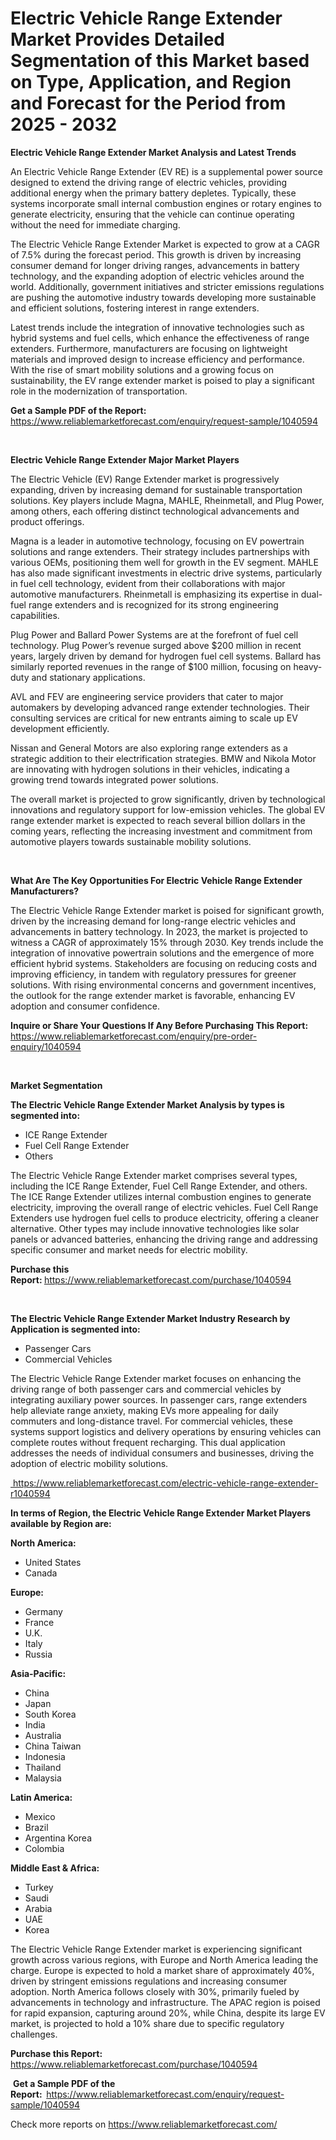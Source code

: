 <p><h1>Electric Vehicle Range Extender Market Provides Detailed Segmentation of this Market based on Type, Application, and Region and Forecast for the Period from 2025 - 2032</h1></p><p><strong>Electric Vehicle Range Extender Market Analysis and Latest Trends</strong></p>
<p><p>An Electric Vehicle Range Extender (EV RE) is a supplemental power source designed to extend the driving range of electric vehicles, providing additional energy when the primary battery depletes. Typically, these systems incorporate small internal combustion engines or rotary engines to generate electricity, ensuring that the vehicle can continue operating without the need for immediate charging. </p><p>The Electric Vehicle Range Extender Market is expected to grow at a CAGR of 7.5% during the forecast period. This growth is driven by increasing consumer demand for longer driving ranges, advancements in battery technology, and the expanding adoption of electric vehicles around the world. Additionally, government initiatives and stricter emissions regulations are pushing the automotive industry towards developing more sustainable and efficient solutions, fostering interest in range extenders. </p><p>Latest trends include the integration of innovative technologies such as hybrid systems and fuel cells, which enhance the effectiveness of range extenders. Furthermore, manufacturers are focusing on lightweight materials and improved design to increase efficiency and performance. With the rise of smart mobility solutions and a growing focus on sustainability, the EV range extender market is poised to play a significant role in the modernization of transportation.</p></p>
<p><strong>Get a Sample PDF of the Report:&nbsp;</strong> <a href="https://www.reliablemarketforecast.com/enquiry/request-sample/1040594?utm_campaign=3099&utm_medium=2&utm_source=Github&utm_content=ia&utm_term=30032025&utm_id=electric-vehicle-range-extender">https://www.reliablemarketforecast.com/enquiry/request-sample/1040594</a></p>
<p>&nbsp;</p>
<p><strong>Electric Vehicle Range Extender Major Market Players</strong></p>
<p><p>The Electric Vehicle (EV) Range Extender market is progressively expanding, driven by increasing demand for sustainable transportation solutions. Key players include Magna, MAHLE, Rheinmetall, and Plug Power, among others, each offering distinct technological advancements and product offerings.</p><p>Magna is a leader in automotive technology, focusing on EV powertrain solutions and range extenders. Their strategy includes partnerships with various OEMs, positioning them well for growth in the EV segment. MAHLE has also made significant investments in electric drive systems, particularly in fuel cell technology, evident from their collaborations with major automotive manufacturers. Rheinmetall is emphasizing its expertise in dual-fuel range extenders and is recognized for its strong engineering capabilities.</p><p>Plug Power and Ballard Power Systems are at the forefront of fuel cell technology. Plug Power’s revenue surged above $200 million in recent years, largely driven by demand for hydrogen fuel cell systems. Ballard has similarly reported revenues in the range of $100 million, focusing on heavy-duty and stationary applications.</p><p>AVL and FEV are engineering service providers that cater to major automakers by developing advanced range extender technologies. Their consulting services are critical for new entrants aiming to scale up EV development efficiently.</p><p>Nissan and General Motors are also exploring range extenders as a strategic addition to their electrification strategies. BMW and Nikola Motor are innovating with hydrogen solutions in their vehicles, indicating a growing trend towards integrated power solutions.</p><p>The overall market is projected to grow significantly, driven by technological innovations and regulatory support for low-emission vehicles. The global EV range extender market is expected to reach several billion dollars in the coming years, reflecting the increasing investment and commitment from automotive players towards sustainable mobility solutions.</p></p>
<p>&nbsp;</p>
<p><strong>What Are The Key Opportunities For Electric Vehicle Range Extender Manufacturers?</strong></p>
<p><p>The Electric Vehicle Range Extender market is poised for significant growth, driven by the increasing demand for long-range electric vehicles and advancements in battery technology. In 2023, the market is projected to witness a CAGR of approximately 15% through 2030. Key trends include the integration of innovative powertrain solutions and the emergence of more efficient hybrid systems. Stakeholders are focusing on reducing costs and improving efficiency, in tandem with regulatory pressures for greener solutions. With rising environmental concerns and government incentives, the outlook for the range extender market is favorable, enhancing EV adoption and consumer confidence.</p></p>
<p><strong>Inquire or Share Your Questions If Any Before Purchasing This Report:</strong> <a href="https://www.reliablemarketforecast.com/enquiry/pre-order-enquiry/1040594?utm_campaign=3099&utm_medium=2&utm_source=Github&utm_content=ia&utm_term=30032025&utm_id=electric-vehicle-range-extender">https://www.reliablemarketforecast.com/enquiry/pre-order-enquiry/1040594</a></p>
<p>&nbsp;</p>
<p><strong>Market Segmentation</strong></p>
<p><strong>The Electric Vehicle Range Extender Market Analysis by types is segmented into:</strong></p>
<p><ul><li>ICE Range Extender</li><li>Fuel Cell Range Extender</li><li>Others</li></ul></p>
<p><p>The Electric Vehicle Range Extender market comprises several types, including the ICE Range Extender, Fuel Cell Range Extender, and others. The ICE Range Extender utilizes internal combustion engines to generate electricity, improving the overall range of electric vehicles. Fuel Cell Range Extenders use hydrogen fuel cells to produce electricity, offering a cleaner alternative. Other types may include innovative technologies like solar panels or advanced batteries, enhancing the driving range and addressing specific consumer and market needs for electric mobility.</p></p>
<p><strong>Purchase this Report:&nbsp;</strong><a href="https://www.reliablemarketforecast.com/purchase/1040594?utm_campaign=3099&utm_medium=2&utm_source=Github&utm_content=ia&utm_term=30032025&utm_id=electric-vehicle-range-extender">https://www.reliablemarketforecast.com/purchase/1040594</a></p>
<p>&nbsp;</p>
<p><strong>The Electric Vehicle Range Extender Market Industry Research by Application is segmented into:</strong></p>
<p><ul><li>Passenger Cars</li><li>Commercial Vehicles</li></ul></p>
<p><p>The Electric Vehicle Range Extender market focuses on enhancing the driving range of both passenger cars and commercial vehicles by integrating auxiliary power sources. In passenger cars, range extenders help alleviate range anxiety, making EVs more appealing for daily commuters and long-distance travel. For commercial vehicles, these systems support logistics and delivery operations by ensuring vehicles can complete routes without frequent recharging. This dual application addresses the needs of individual consumers and businesses, driving the adoption of electric mobility solutions.</p></p>
<p><a href="https://www.reliablemarketforecast.com/electric-vehicle-range-extender-r1040594?utm_campaign=3099&utm_medium=2&utm_source=Github&utm_content=ia&utm_term=30032025&utm_id=electric-vehicle-range-extender">&nbsp;https://www.reliablemarketforecast.com/electric-vehicle-range-extender-r1040594</a></p>
<p><strong>In terms of Region, the Electric Vehicle Range Extender Market Players available by Region are:</strong></p>
<p>
    <p> <strong> North America: </strong>
        <ul>
            <li>United States</li>
            <li>Canada</li>
        </ul>
        </p> 
    <p> <strong> Europe: </strong>
        <ul>
            <li>Germany</li>
            <li>France</li>
            <li>U.K.</li>
            <li>Italy</li>
            <li>Russia</li>
        </ul>
        </p> 
    <p> <strong> Asia-Pacific: </strong>
        <ul>
            <li>China</li>
            <li>Japan</li>
            <li>South Korea</li>
            <li>India</li>
            <li>Australia</li>
            <li>China Taiwan</li>
            <li>Indonesia</li>
            <li>Thailand</li>
            <li>Malaysia</li>
        </ul>
        </p> 
    <p> <strong> Latin America: </strong>
        <ul>
            <li>Mexico</li>
            <li>Brazil</li>
            <li>Argentina Korea</li>
            <li>Colombia</li>
        </ul>
        </p> 
    <p> <strong> Middle East & Africa: </strong>
        <ul>
            <li>Turkey</li>
            <li>Saudi</li>
            <li>Arabia</li>
            <li>UAE</li>
            <li>Korea</li>
        </ul>
    </p>
    </p>
<p><p>The Electric Vehicle Range Extender market is experiencing significant growth across various regions, with Europe and North America leading the charge. Europe is expected to hold a market share of approximately 40%, driven by stringent emissions regulations and increasing consumer adoption. North America follows closely with 30%, primarily fueled by advancements in technology and infrastructure. The APAC region is poised for rapid expansion, capturing around 20%, while China, despite its large EV market, is projected to hold a 10% share due to specific regulatory challenges.</p></p>
<p><strong>Purchase this Report: </strong><a href="https://www.reliablemarketforecast.com/purchase/1040594?utm_campaign=3099&utm_medium=2&utm_source=Github&utm_content=ia&utm_term=30032025&utm_id=electric-vehicle-range-extender">https://www.reliablemarketforecast.com/purchase/1040594</a></p>
<p>&nbsp;<strong>Get a Sample PDF of the Report:&nbsp;&nbsp;</strong><a href="https://www.reliablemarketforecast.com/enquiry/request-sample/1040594?utm_campaign=3099&utm_medium=2&utm_source=Github&utm_content=ia&utm_term=30032025&utm_id=electric-vehicle-range-extender">https://www.reliablemarketforecast.com/enquiry/request-sample/1040594</a></p>
<p><strong></strong></p>
<p>Check more reports on <a href="https://www.reliablemarketforecast.com/?utm_campaign=3099&utm_medium=2&utm_source=Github&utm_content=ia&utm_term=30032025&utm_id=electric-vehicle-range-extender">https://www.reliablemarketforecast.com/</a></p>
